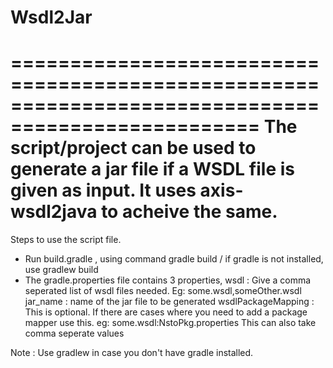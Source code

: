 # Wsdl2Jar
===================================================================================================
The script/project can be used to generate a jar file if a WSDL file is given as input. It uses axis-wsdl2java to acheive the same.
===================================================================================================

Steps to use the script file.
- Run build.gradle , using command gradle build / if gradle is not installed, use gradlew build
- The gradle.properties file contains 3 properties,
	wsdl : Give a comma seperated list of wsdl files needed. Eg: some.wsdl,someOther.wsdl
	jar_name : name of the jar file to be generated
	wsdlPackageMapping : This is optional. If there are cases where you need to add a package mapper use this. eg: some.wsdl:NstoPkg.properties
	This can also take comma seperate values

Note : Use gradlew in case you don't have gradle installed.
